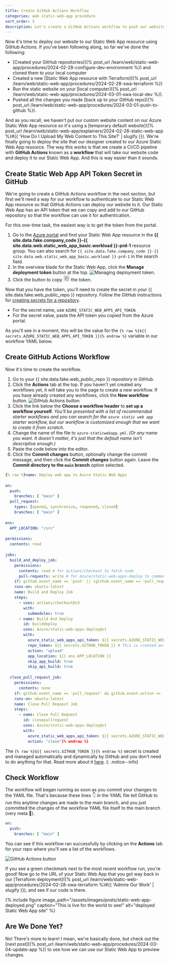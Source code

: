 ```yaml
---
title: Create GitHub Actions Workflow
categories: web static-web-app procedure
sort_order: 5
description: Let's create a GitHub Actions workflow to push our website code to our Azure Static Web App resource. 
---
```

Now it's time to deploy our website to our Static Web App resource using GitHub Actions.<!--more--> If you've been following along, so far we've done the following:

- [Created your GitHub repositories]({% post_url /learn/web/static-web-app/procedures/2024-02-28-configure-dev-environment %}) and cloned them to your local computer
- Created a new [Static Web App resource with Terraform]({% post_url /learn/web/static-web-app/procedures/2024-02-28-swa-terraform %})
- Run the static website on your [local computer]({% post_url /learn/web/static-web-app/procedures/2024-03-01-swa-local-dev %}).
- Pushed all the changes you made [back up to your GitHub repo]({% post_url /learn/web/static-web-app/procedures/2024-03-01-push-to-github %}).

And as you recall, we haven't put our custom website content on our Azure Static Web App resource so it's using a [temporary default website]({% post_url /learn/web/static-web-app/explainers/2024-02-28-static-web-app %}#{{ 'How Do I Upload My Web Content to This Site?' | slugify }}). We're finally going to deploy the site that our designer created to our Azure Static Web App resource. The way this works is that we create a CI/CD pipeline with **GitHub Actions** known as a **workflow** that will take our website code and deploy it to our Static Web App. And this is way easier than it sounds.

## Create Static Web App API Token Secret in GitHub

We're going to create a GitHub Actions workflow in the next section, but first we'll need a way for our workflow to authenticate to our Static Web App resource so that GitHub Actions can deploy our website to it. Our Static Web App has an API token that we can copy and add to our GitHub repository so that the workflow can use it for authentication.

For this one-time task, the easiest way is to get the token from the portal.

1. Go to the [Azure portal](https://portal.azure.com) and find your Static Web App resource in the **{{ site.data.fake.company_code }}-{{ site.data.web.static_web_app_basic.workload }}-prd-1** resource group. You can also search for `{{ site.data.fake.company_code }}-{{ site.data.web.static_web_app_basic.workload }}-prd-1` in the search field.
1. In the overview blade for the Static Web App, click the **Manage deployment token** button at the top. ![Managing deployment token](https://learn.microsoft.com/en-us/azure/static-web-apps/media/deployment-token-management/manage-deployment-token-button.png).
1. Click the button to copy ![copy icon](/assets/images/posts/azure-copy-icon.png) the token.

Now that you have the token, you'll need to create the secret in your {{ site.data.fake.web_public_repo }} repository. Follow the GitHub instructions for [creating secrets for a repository](https://docs.github.com/en/actions/security-guides/using-secrets-in-github-actions#creating-secrets-for-a-repository).

- For the secret name, use `AZURE_STATIC_WEB_APPS_API_TOKEN`.
- For the secret value, paste the API token you copied from the Azure portal.

As you'll see in a moment, this will be the value for the `{% raw %}${{ secrets.AZURE_STATIC_WEB_APPS_API_TOKEN }}{% endraw %}` variable in our workflow YAML below.

## Create GitHub Actions Workflow

Now it's time to create the workflow.

1. Go to your {{ site.data.fake.web_public_repo }} repository in GitHub.
1. Click the **Actions** tab at the top. If you haven't yet created any workflows yet, it will take you to the page to create a new workflow. If you have already created any workflows, click the **New workflow** button. ![GitHub Actions button](https://docs.github.com/assets/cb-15465/mw-1440/images/help/repository/actions-tab-global-nav-update.webp)
1. Click the link below the **Choose a workflow header** to **set up a workflow yourself**. *You'll be presented with a list of recommended starter workflows and you can search for the `azure static web app` starter workflow, but our workflow is customized enough that we want to create it from scratch.*
1. Change the name of the file to `azure-staticwebapp.yml`. *(Or any name you want. It doesn't matter, it's just that the default name isn't descriptive enough.)*
1. Paste the code below into the editor.
1. Click the **Commit changes** button, optionally change the commit message, and then click the **Commit changes** button again. Leave the **Commit directory to the `main` branch** option selected.

``` yaml
{% raw %}name: Deploy web app to Azure Static Web Apps

on:
  push:
    branches: [ "main" ]
  pull_request:
    types: [opened, synchronize, reopened, closed]
    branches: [ "main" ]

env:
  APP_LOCATION: "/src"

permissions:
  contents: read

jobs:
  build_and_deploy_job:
    permissions:
      contents: read # for actions/checkout to fetch code
      pull-requests: write # for Azure/static-web-apps-deploy to comment on PRs
    if: github.event_name == 'push' || (github.event_name == 'pull_request' && github.event.action != 'closed')
    runs-on: ubuntu-latest
    name: Build and Deploy Job
    steps:
      - uses: actions/checkout@v3
        with:
          submodules: true
      - name: Build And Deploy
        id: builddeploy
        uses: Azure/static-web-apps-deploy@v1
        with:
          azure_static_web_apps_api_token: ${{ secrets.AZURE_STATIC_WEB_APPS_API_TOKEN }} # Get this from the Azure portal for the Static Web App resource
          repo_token: ${{ secrets.GITHUB_TOKEN }} # This is created automatically by GitHub Actions
          action: "upload"
          app_location: ${{ env.APP_LOCATION }}
          skip_app_build: true
          skip_api_build: true

  close_pull_request_job:
    permissions:
      contents: none
    if: github.event_name == 'pull_request' && github.event.action == 'closed'
    runs-on: ubuntu-latest
    name: Close Pull Request Job
    steps:
      - name: Close Pull Request
        id: closepullrequest
        uses: Azure/static-web-apps-deploy@v1
        with:
          azure_static_web_apps_api_token: ${{ secrets.AZURE_STATIC_WEB_APPS_API_TOKEN }} # Get this from the Azure portal for the Static Web App resource
          action: "close"{% endraw %}
```

The `{% raw %}${{ secrets.GITHUB_TOKEN }}{% endraw %}` secret is created and managed automatically and dynamically by GitHub and you don't need to do anything for that. Read more about it [here](https://docs.github.com/en/actions/security-guides/automatic-token-authentication).
{: .notice--info}

## Check Workflow

The workflow will began running as soon as you commit your changes to the YAML file. That's because these lines :point_down: in the YAML file tell GitHub to run this anytime changes are made to the main branch, and you just committed the changes of the workflow YAML file itself to the main branch (very meta 🤯).

``` yaml
on:
  push:
    branches: [ "main" ]
```

You can see if this workflow ran successfully by clicking on the **Actions** tab for your repo where you'll see a list of the workflows.

![GitHub Actions button](https://docs.github.com/assets/cb-15465/mw-1440/images/help/repository/actions-tab-global-nav-update.webp)

If you see a green checkmark next to the most recent workflow run, you're good! Now go to the URL of your Static Web App that you got way back in our [Terraform deployment]({% post_url /learn/web/static-web-app/procedures/2024-02-28-swa-terraform %}#{{ 'Admire Our Work' | slugify }}), and see if our code is there.

{% include figure image_path="/assets/images/posts/static-web-app-deployed.png" caption="This is live for the world to see!" alt="deployed Static Web App site" %}

## Are We Done Yet?

No! There's more to learn! I mean, we're basically done, but check out the [next post]({% post_url /learn/web/static-web-app/procedures/2024-03-04-update-app %}) to see how we can use our Static Web App to preview changes.